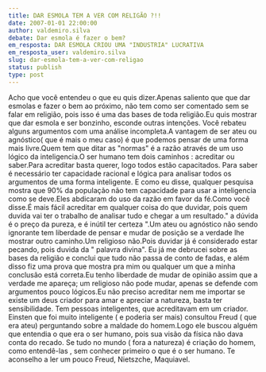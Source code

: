 ```yaml
---
title: DAR ESMOLA TEM A VER COM RELIGÃO ?!!
date: 2007-01-01 22:00:00
author: valdemiro.silva
debate: Dar esmola é fazer o bem?
em_resposta: DAR ESMOLA CRIOU UMA "INDUSTRIA" LUCRATIVA
em_resposta_user: valdemiro.silva
slug: dar-esmola-tem-a-ver-com-religao
status: publish 
type: post
---
```


Acho que você entendeu o que eu quis dizer.Apenas saliento que que dar esmolas e fazer o bem ao próximo, não tem como ser comentado sem se falar em religião, pois isso é uma das bases de toda religião.Eu quis mostrar que dar esmola e ser bonzinho, esconde outras intenções. Você rebateu alguns argumentos com uma análise incompleta.A vantagem de ser ateu ou agnóstico( que é mais o meu caso) é que podemos pensar de uma forma mais livre.Quem tem que ditar as "normas" é a razão através de um uso lógico da inteligencia.O ser humano tem dois caminhos : acreditar ou saber.Para acreditar basta querer, logo todos estão capacitados. Para saber é necessário ter capacidade racional e lógica para analisar todos os argumentos de uma forma inteligente. E como eu disse, qualquer pesquisa mostra que 90% da população não tem capacidade para usar a inteligencia como se deve.Eles abdicaram do uso da razão em favor da fé.Como você disse.É mais fácil acreditar em qualquer coisa do que duvidar, pois quem duvida vai ter o trabalho de analisar tudo e chegar a um resultado." a dúvida é o preço da pureza, e é inútil ter certeza ".Um ateu ou agnóstico não sendo ignorante tem liberdade de pensar e mudar de posição se a verdade lhe mostrar outro caminho.Um religioso não.Pois duvidar já é considerado estar pecando, pois duvida da " palavra divina". Eu já me debrucei sobre as bases da religião e conclui que tudo não passa de conto de fadas, e além disso fiz uma prova que mostra pra mim ou qualquer um que a minha conclusão está correta.Eu tenho liberdade de mudar de opinião assim que a verdade me apareça; um religioso não pode mudar, apenas se defende com argumentos pouco lógicos.Eu não preciso acreditar nem me importar se existe um deus criador para amar e apreciar a natureza, basta ter sensibilidade. Tem pessoas inteligentes, que acreditavam em um criador. Einsten que foi muito inteligente ( e poderia ser mais) consultou Freud ( que era ateu) perguntando sobre a maldade do homem.Logo ele buscou alguém que entendia o que era o ser humano, pois sua visão da física não dava conta do recado. Se tudo no mundo ( fora a natureza) é criação do homem, como entendê-las , sem conhecer primeiro o que é o ser humano. Te aconselho a ler um pouco Freud, Nietszche, Maquiavel.
